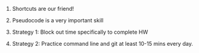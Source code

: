 1. Shortcuts are our friend!
2. Pseudocode is a very important skill

1. Strategy 1: Block out time specifically to complete HW
2. Strategy 2: Practice command line and git at least 10-15 mins every day.
